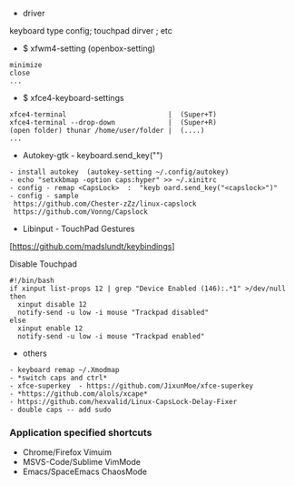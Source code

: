 -  driver

keyboard type config; touchpad dirver ; etc


- $ xfwm4-setting  (openbox-setting)
```
minimize
close
...
```

- $ xfce4-keyboard-settings 
```
xfce4-terminal                         |  (Super+T)
xfce4-terminal --drop-down             |  (Super+R)
(open folder) thunar /home/user/folder |  (....)
...
```

- Autokey-gtk  - keyboard.send_key("<key>") 

```
- install autokey  (autokey-setting ~/.config/autokey)
- echo "setxkbmap -option caps:hyper" >> ~/.xinitrc
- config - remap <CapsLock>  :  "keyb oard.send_key("<capslock>")"    
- config - sample
 https://github.com/Chester-zZz/linux-capslock
 https://github.com/Vonng/Capslock

```

- Libinput - TouchPad Gestures

[https://github.com/madslundt/keybindings]

Disable Touchpad
```
#!/bin/bash
if xinput list-props 12 | grep "Device Enabled (146):.*1" >/dev/null
then
  xinput disable 12
  notify-send -u low -i mouse "Trackpad disabled"
else
  xinput enable 12
  notify-send -u low -i mouse "Trackpad enabled"
```


- others
```
- keyboard remap ~/.Xmodmap   
- *switch caps and ctrl*
- xfce-superkey  - https://github.com/JixunMoe/xfce-superkey
- *https://github.com/alols/xcape*
- https://github.com/hexvalid/Linux-CapsLock-Delay-Fixer
- double caps -- add sudo 
```

### **Application specified shortcuts**
- Chrome/Firefox Vimuim
- MSVS-Code/Sublime VimMode
- Emacs/SpaceEmacs ChaosMode
